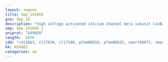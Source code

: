 ```yaml
---
layout: smgene
title: Smp_141660
grp: Smp_14
description: "high voltage activated calcium channel beta subunit CavB2"
smp: Smp_141660.1
uniprot: "G4V6E8"
length:  1476
cdd: "cd11863, cl17036, cl17190, pfam00018, pfam00625, smart00072, smart00326"
kk: K04863
categories: sm
---
```


